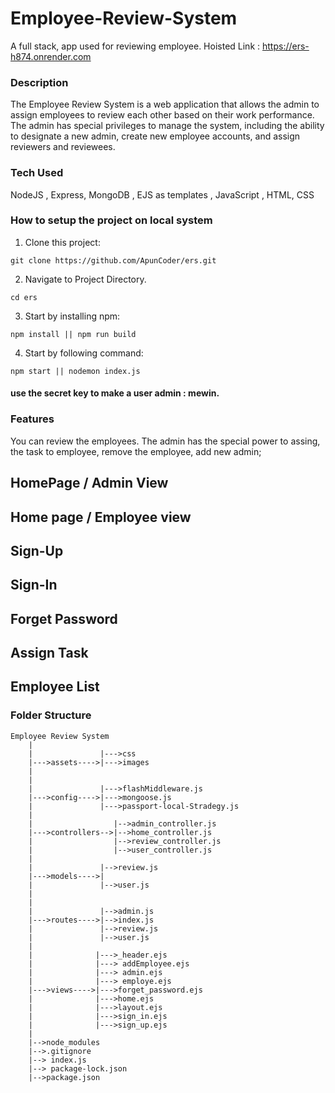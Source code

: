 # Employee-Review-System
A full stack, app used for reviewing employee.
Hoisted Link : https://ers-h874.onrender.com


### Description

The Employee Review System is a web application that allows the admin to assign employees to review each other based on their work performance. The admin has special privileges to manage the system, including the ability to designate a new admin, create new employee accounts, and assign reviewers and reviewees.


### Tech Used

NodeJS , Express, MongoDB , EJS as templates , JavaScript , HTML, CSS

### How to setup the project on local system

  1. Clone this project:
  ```
  git clone https://github.com/ApunCoder/ers.git
  
  ```
  2. Navigate to Project Directory.
  ```
  cd ers
  
  ```
  
  3. Start by installing npm:
  ```
  npm install || npm run build
  
  ```

  4. Start by following command:
  ```
  npm start || nodemon index.js
  
  ```

#### use the secret key to make a user admin : mewin.

### Features

  You can review the employees. The admin has the special power to assing, the task to employee, remove the employee, add new admin;
  
  
  ## HomePage / Admin View

  ## Home page / Employee view

  ## Sign-Up

  ## Sign-In

  ## Forget Password
  
  ## Assign Task

  ## Employee List

### Folder Structure
```
Employee Review System
    |
    |               |--->css
    |--->assets---->|--->images
    |             
    |
    |               |--->flashMiddleware.js
    |--->config---->|--->mongoose.js
    |               |--->passport-local-Stradegy.js
    |
    |                  |-->admin_controller.js
    |--->controllers-->|-->home_controller.js
    |                  |-->review_controller.js
    |                  |-->user_controller.js
    |
    |               |-->review.js
    |--->models---->|
    |               |-->user.js
    |
    |              
    |               |-->admin.js
    |--->routes---->|-->index.js
    |               |-->review.js
    |               |-->user.js
    |
    |              |--->_header.ejs
    |              |---> addEmployee.ejs
    |              |---> admin.ejs
    |              |---> employe.ejs
    |--->views---->|--->forget_password.ejs
    |              |--->home.ejs
    |              |--->layout.ejs
    |              |--->sign_in.ejs
    |              |--->sign_up.ejs
    |
    |-->node_modules
    |-->.gitignore
    |--> index.js
    |--> package-lock.json
    |-->package.json
```
